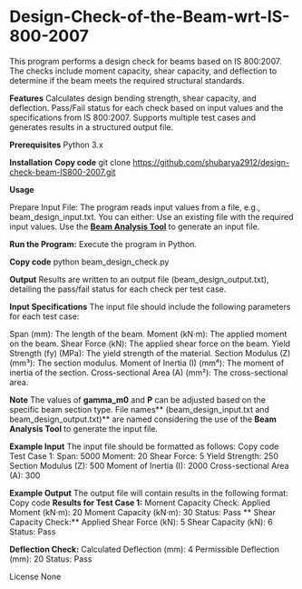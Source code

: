 # Design-Check-of-the-Beam-wrt-IS-800-2007
This program performs a design check for beams based on IS 800:2007. The checks include moment capacity, shear capacity, and deflection to determine if the beam meets the required structural standards.

**Features**
Calculates design bending strength, shear capacity, and deflection.
Pass/Fail status for each check based on input values and the specifications from IS 800:2007.
Supports multiple test cases and generates results in a structured output file.


**Prerequisites**
Python 3.x

**Installation**
**Copy code**
git clone https://github.com/shubarya2912/design-check-beam-IS800-2007.git

**Usage**

Prepare Input File: The program reads input values from a file, e.g., beam_design_input.txt. You can either:
Use an existing file with the required input values.
Use the **[Beam Analysis Tool](https://github.com/shubarya2912/Beam-Analysis-Tool)** to generate an input file.

**Run the Program:**
Execute the program in Python.

**Copy code**
python beam_design_check.py

**Output**
Results are written to an output file (beam_design_output.txt), detailing the pass/fail status for each check per test case.

**Input Specifications**
The input file should include the following parameters for each test case:

Span (mm): The length of the beam.
Moment (kN·m): The applied moment on the beam.
Shear Force (kN): The applied shear force on the beam.
Yield Strength (fy) (MPa): The yield strength of the material.
Section Modulus (Z) (mm³): The section modulus.
Moment of Inertia (I) (mm⁴): The moment of inertia of the section.
Cross-sectional Area (A) (mm²): The cross-sectional area.

**Note**
The values of **gamma_m0** and **P** can be adjusted based on the specific beam section type.
File names** (beam_design_input.txt and beam_design_output.txt)** are named considering the use of the **Beam Analysis Tool** to generate the input file.


**Example Input**
The input file should be formatted as follows:
Copy code
Test Case 1:
Span: 5000
Moment: 20
Shear Force: 5
Yield Strength: 250
Section Modulus (Z): 500
Moment of Inertia (I): 2000
Cross-sectional Area (A): 300

**Example Output**
The output file will contain results in the following format:
Copy code
**Results for Test Case 1:**
Moment Capacity Check:
  Applied Moment (kN·m): 20
  Moment Capacity (kN·m): 30
  Status: Pass
**
Shear Capacity Check:**
  Applied Shear Force (kN): 5
  Shear Capacity (kN): 6
  Status: Pass

**Deflection Check:**
  Calculated Deflection (mm): 4
  Permissible Deflection (mm): 20
  Status: Pass


License
None






